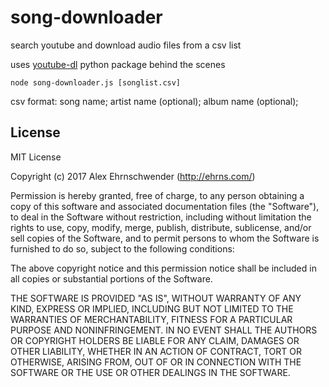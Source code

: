 song-downloader
============
search youtube and download audio files from a csv list

uses [youtube-dl](https://github.com/rg3/youtube-dl) python package behind the scenes

```
node song-downloader.js [songlist.csv]
```

csv format:
song name; artist name (optional); album name (optional);


License
--------
MIT License

Copyright (c) 2017 Alex Ehrnschwender (http://ehrns.com/)
 
Permission is hereby granted, free of charge, to any person obtaining
a copy of this software and associated documentation files (the
"Software"), to deal in the Software without restriction, including
without limitation the rights to use, copy, modify, merge, publish,
distribute, sublicense, and/or sell copies of the Software, and to
permit persons to whom the Software is furnished to do so, subject to
the following conditions:
 
The above copyright notice and this permission notice shall be
included in all copies or substantial portions of the Software.
 
THE SOFTWARE IS PROVIDED "AS IS", WITHOUT WARRANTY OF ANY KIND,
EXPRESS OR IMPLIED, INCLUDING BUT NOT LIMITED TO THE WARRANTIES OF
MERCHANTABILITY, FITNESS FOR A PARTICULAR PURPOSE AND
NONINFRINGEMENT. IN NO EVENT SHALL THE AUTHORS OR COPYRIGHT HOLDERS BE
LIABLE FOR ANY CLAIM, DAMAGES OR OTHER LIABILITY, WHETHER IN AN ACTION
OF CONTRACT, TORT OR OTHERWISE, ARISING FROM, OUT OF OR IN CONNECTION
WITH THE SOFTWARE OR THE USE OR OTHER DEALINGS IN THE SOFTWARE.

